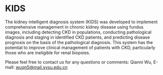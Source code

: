 # KIDS

The kidney intelligent diagnosis system (KIDS) was developed to implement comprehensive management in chronic kidney disease using fundus images, including detecting CKD in populations, conducting pathological diagnosis and staging in identified CKD patients, and predicting disease prognosis on the basis of the pathological diagnosis. This system has the potential to improve clinical management of patients with CKD, particularly those who are ineligible for renal biopsies.

Please feel free to contact us for any questions or comments: Qianni Wu, E-mall: wuqn5@mail.sysu.edu.cn
